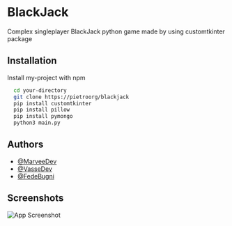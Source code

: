 
# BlackJack

Complex singleplayer BlackJack python game made by using customtkinter package


## Installation

Install my-project with npm

```bash
  cd your-directory
  git clone https://pietroorg/blackjack
  pip install customtkinter
  pip install pillow
  pip install pymongo
  python3 main.py
```
    
## Authors

- [@MarveeDev](https://www.github.com/MarveeDev)
- [@VasseDev](https://www.github.com/VasseDev)
- [@FedeBugni](https://github.com/FedeBugni)


## Screenshots

![App Screenshot](https://i.imgur.com/JkB6FA0.png)

